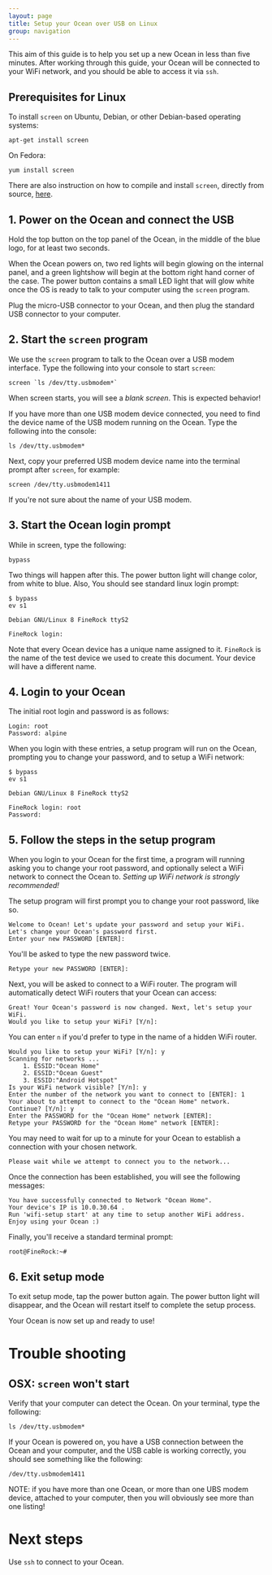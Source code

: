 ```yaml
---
layout: page
title: Setup your Ocean over USB on Linux
group: navigation
---
```

This aim of this guide is to help you set up a new Ocean in less than five minutes.  After working through this guide, your Ocean will be connected to your WiFi network, and you should be able to access it via `ssh`.


## Prerequisites for Linux

To install `screen` on Ubuntu, Debian, or other Debian-based operating systems:

    apt-get install screen

On Fedora:

    yum install screen

There are also instruction on how to compile and install `screen`, directly from source, [here](http://www.linuxfromscratch.org/blfs/view/svn/general/screen.html).


## 1. Power on the Ocean and connect the USB

Hold the top button on the top panel of the Ocean, in the middle of the blue logo, for at least two seconds.  

When the Ocean powers on, two red lights will begin glowing on the internal panel, and a green lightshow will begin at the bottom right hand corner of the case.  The power button contains a small LED light that will glow white once the OS is ready to talk to your computer using the `screen` program.

Plug the micro-USB connector to your Ocean, and then plug the standard USB connector to your computer.


## 2. Start the `screen` program

We use the `screen` program to talk to the Ocean over a USB modem interface.  Type the following into your console to start `screen`:

    screen `ls /dev/tty.usbmodem*`

When screen starts, you will see a *blank screen*.  This is expected behavior!

If you have more than one USB modem device connected, you need to find the device name of the USB modem running on the Ocean.  Type the following into the console:

    ls /dev/tty.usbmodem*

Next, copy your preferred USB modem device name into the terminal prompt after `screen`, for example:

    screen /dev/tty.usbmodem1411

If you're not sure about the name of your USB modem.


## 3. Start the Ocean login prompt

While in screen, type the following:

    bypass

Two things will happen after this.  The power button light will change color, from white to blue.  Also, You should see standard linux login prompt:

    $ bypass
    ev s1

    Debian GNU/Linux 8 FineRock ttyS2

    FineRock login:

Note that every Ocean device has a unique name assigned to it.  `FineRock` is the name of the test device we used to create this document.  Your device will have a different name.


## 4. Login to your Ocean

The initial root login and password is as follows:

    Login: root
    Password: alpine

When you login with these entries, a setup program will run on the Ocean, prompting you to change your password, and to setup a WiFi network:

    $ bypass
    ev s1

    Debian GNU/Linux 8 FineRock ttyS2

    FineRock login: root
    Password:


## 5. Follow the steps in the setup program

When you login to your Ocean for the first time, a program will running asking you to change your root password, and optionally select a WiFi network to connect the Ocean to.  *Setting up WiFi network is strongly recommended!*

The setup program will first prompt you to change your root password, like so.

    Welcome to Ocean! Let's update your password and setup your WiFi.
    Let's change your Ocean's password first.
    Enter your new PASSWORD [ENTER]:

You'll be asked to type the new password twice.

    Retype your new PASSWORD [ENTER]:

Next, you will be asked to connect to a WiFi router.  The program will automatically detect WiFi routers that your Ocean can access:

    Great! Your Ocean's password is now changed. Next, let's setup your WiFi.
    Would you like to setup your WiFi? [Y/n]:

You can enter `n` if you'd prefer to type in the name of a hidden WiFi router.

    Would you like to setup your WiFi? [Y/n]: y
    Scanning for networks ...                    
        1. ESSID:"Ocean Home"
        2. ESSID:"Ocean Guest"
        3. ESSID:"Android Hotspot"
    Is your WiFi network visible? [Y/n]: y
    Enter the number of the network you want to connect to [ENTER]: 1
    Your about to attempt to connect to the "Ocean Home" network. Continue? [Y/n]: y
    Enter the PASSWORD for the "Ocean Home" network [ENTER]:
    Retype your PASSWORD for the "Ocean Home" network [ENTER]:

You may need to wait for up to a minute for your Ocean to establish a connection with your chosen network.

    Please wait while we attempt to connect you to the network...

Once the connection has been established, you will see the following messages:

    You have successfully connected to Network "Ocean Home".
    Your device's IP is 10.0.30.64 .
    Run 'wifi-setup start' at any time to setup another WiFi address.
    Enjoy using your Ocean :)

Finally, you'll receive a standard terminal prompt:

    root@FineRock:~#

## 6. Exit setup mode

To exit setup mode, tap the power button again.  The power button light will disappear, and the Ocean will restart itself to complete the setup process.

Your Ocean is now set up and ready to use!

# Trouble shooting

## OSX: `screen` won't start

Verify that your computer can detect the Ocean.  On your terminal, type the following:

    ls /dev/tty.usbmodem*

If your Ocean is powered on, you have a USB connection between the Ocean and your computer, and the USB cable is working correctly, you should see something like the following:

    /dev/tty.usbmodem1411

NOTE: if you have more than one Ocean, or more than one UBS modem device, attached to your computer, then you will obviously see more than one listing!


# Next steps

Use `ssh` to connect to your Ocean.

